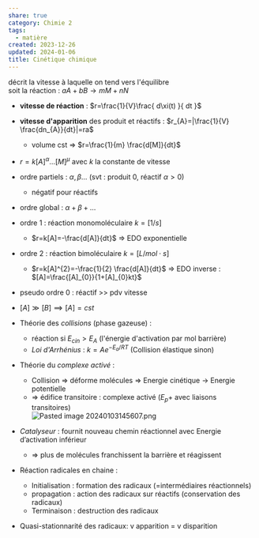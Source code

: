 ```yaml
---  
share: true  
category: Chimie 2  
tags:  
  - matière  
created: 2023-12-26  
updated: 2024-01-06  
title: Cinétique chimique  
---  
```

  
décrit la vitesse à laquelle on tend vers l'équilibre  
soit la réaction : $aA+bB\to mM+nN$  
  
- **vitesse de réaction** : $r=\frac{1}{V}\frac{ d\xi(t) }{ dt }$  
  
- **vitesse d'apparition** des produit et réactifs : $r_{A}=|\frac{1}{V} \frac{dn_{A}}{dt}|=ra$  
	- volume cst ⇒ $r=\frac{1}{m} \frac{d[M]}{dt}$  
  
  
- $r=k[A]^\alpha\dots[M]^\mu$ avec $k$ la constante de vitesse  
  
- ordre partiels : $\alpha,\beta\dots$ (svt : produit $0$, réactif $\alpha>0$)  
	- négatif pour réactifs  
  
- ordre global : $\alpha+\beta+\dots$   
  
- ordre 1 : réaction monomoléculaire $k=[1/s]$  
	- $r=k[A]=-\frac{d[A]}{dt}$ ⇒ EDO exponentielle  
  
- ordre 2 : réaction bimoléculaire $k=[L /mol\cdot s]$  
	- $r=k[A]^{2}=-\frac{1}{2} \frac{d[A]}{dt}$ ⇒ EDO inverse : $[A]=\frac{[A]_{0}}{1+[A]_{0}kt}$  
  
- pseudo ordre 0 : réactif >> pdv vitesse  
  
- $[A]\gg[B]\implies[A] = cst$  
  
  
  
- Théorie des *collisions* (phase gazeuse) :    
	- réaction si $E_{cin}>E_{A}$ (l'énergie d'activation par mol barrière)  
	- *Loi d'Arrhénius* : $k=Ae^{-E_{a}/RT}$  (Collision élastique sinon)  
  
- Théorie du *complexe activé* :  
	- Collision ⇒ déforme molécules ⇒ Energie cinétique → Energie potentielle    
	- ⇒ édifice transitoire : complexe activé ($E_{p}+$ avec liaisons transitoires)  
![Pasted image 20240103145607.png](Pasted%20image%2020240103145607.png)  
  
- *Catalyseur* : fournit nouveau chemin réactionnel avec Energie d’activation inférieur  
	- ⇒ plus de molécules franchissent la barrière et réagissent  
  
- Réaction radicales en chaine :   
	- Initialisation : formation des radicaux (=intermédiaires réactionnels)  
	- propagation : action des radicaux sur réactifs (conservation des radicaux)  
	- Terminaison : destruction des radicaux  
  
- Quasi-stationnarité des radicaux: v apparition = v disparition  
